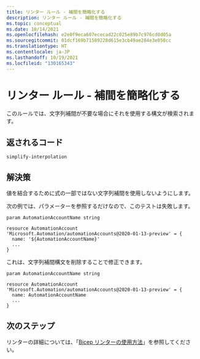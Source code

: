 ```yaml
---
title: リンター ルール - 補間を簡略化する
description: リンター ルール - 補間を簡略化する
ms.topic: conceptual
ms.date: 10/14/2021
ms.openlocfilehash: e2e0f9eca607ececad22c025e89b7c976cd0d05a
ms.sourcegitcommit: 01dcf169b71589228d615e3cb49ae284e3e058cc
ms.translationtype: HT
ms.contentlocale: ja-JP
ms.lasthandoff: 10/19/2021
ms.locfileid: "130165343"
---
```

# <a name="linter-rule---simplify-interpolation"></a>リンター ルール - 補間を簡略化する

このルールでは、文字列補間が不要な場合にそれを使用する構文が検索されます。

## <a name="returned-code"></a>返されるコード

`simplify-interpolation`

## <a name="solution"></a>解決策

値を結合するために式の一部ではない文字列補間を使用しないようにします。

次の例では、パラメーターを参照するだけなので、このテストは失敗します。

```bicep
param AutomationAccountName string

resource AutomationAccount 'Microsoft.Automation/automationAccounts@2020-01-13-preview' = {
  name: '${AutomationAccountName}'
  ...
}
```

これは、文字列補間構文を削除することで修正できます。

```bicep
param AutomationAccountName string

resource AutomationAccount 'Microsoft.Automation/automationAccounts@2020-01-13-preview' = {
  name: AutomationAccountName
  ...
}
```

## <a name="next-steps"></a>次のステップ

リンターの詳細については、「[Bicep リンターの使用方法](./linter.md)」を参照してください。
